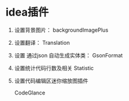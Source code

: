 

# idea插件



1. 设置背景图片：
   backgroundImagePlus

2. 设置翻译：
   Translation

3. 设置 通过json 自动生成实体类：
   GsonFormat

4. 设置统计代码行数及相关
   Statistic

5. 设置代码编辑区迷你缩放图插件 

   CodeGlance

   

   

​        